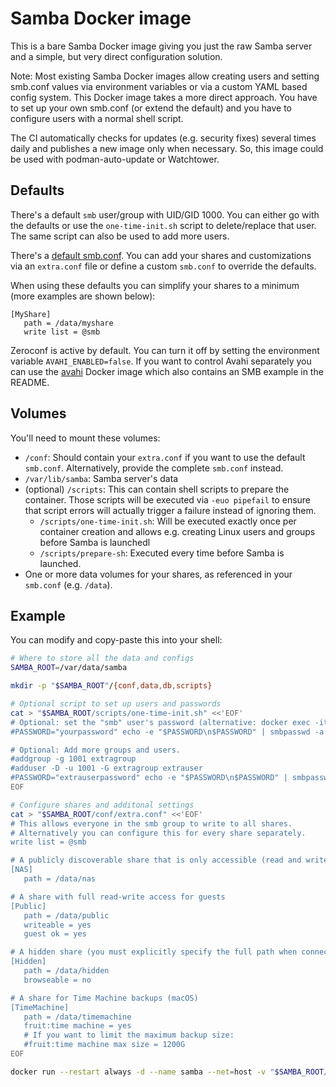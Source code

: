 # Samba Docker image

This is a bare Samba Docker image giving you just the raw Samba server and a simple, but very direct configuration solution.

Note: Most existing Samba Docker images allow creating users and setting smb.conf values via environment variables or via a custom YAML based config system. This Docker image takes a more direct approach. You have to set up your own smb.conf (or extend the default) and you have to configure users with a normal shell script.

The CI automatically checks for updates (e.g. security fixes) several times daily and publishes a new image only when necessary. So, this image could be used with podman-auto-update or Watchtower.

## Defaults

There's a default `smb` user/group with UID/GID 1000. You can either go with the defaults or use the `one-time-init.sh` script to delete/replace that user. The same script can also be used to add more users.

There's a [default smb.conf](https://github.com/ensody/samba/blob/main/smb.conf). You can add your shares and customizations via an `extra.conf` file or define a custom `smb.conf` to override the defaults.

When using these defaults you can simplify your shares to a minimum (more examples are shown below):

```
[MyShare]
   path = /data/myshare
   write list = @smb
```

Zeroconf is active by default. You can turn it off by setting the environment variable `AVAHI_ENABLED=false`. If you want to control Avahi separately you can use the [avahi](https://github.com/ensody/avahi) Docker image which also contains an SMB example in the README.

## Volumes

You'll need to mount these volumes:

* `/conf`: Should contain your `extra.conf` if you want to use the default `smb.conf`. Alternatively, provide the complete `smb.conf` instead.
* `/var/lib/samba`: Samba server's data
* (optional) `/scripts`: This can contain shell scripts to prepare the container. Those scripts will be executed via `-euo pipefail` to ensure that script errors will actually trigger a failure instead of ignoring them.
  * `/scripts/one-time-init.sh`: Will be executed exactly once per container creation and allows e.g. creating Linux users and groups before Samba is launchedl
  * `/scripts/prepare-sh`: Executed every time before Samba is launched.
* One or more data volumes for your shares, as referenced in your `smb.conf` (e.g. `/data`).

## Example

You can modify and copy-paste this into your shell:

```sh
# Where to store all the data and configs
SAMBA_ROOT=/var/data/samba

mkdir -p "$SAMBA_ROOT"/{conf,data,db,scripts}

# Optional script to set up users and passwords
cat > "$SAMBA_ROOT/scripts/one-time-init.sh" <<'EOF'
# Optional: set the "smb" user's password (alternative: docker exec -it samba smbpasswd -a smb)
#PASSWORD="yourpassword" echo -e "$PASSWORD\n$PASSWORD" | smbpasswd -a -s smb

# Optional: Add more groups and users.
#addgroup -g 1001 extragroup
#adduser -D -u 1001 -G extragroup extrauser
#PASSWORD="extrauserpassword" echo -e "$PASSWORD\n$PASSWORD" | smbpasswd -a -s extrauser
EOF

# Configure shares and additonal settings
cat > "$SAMBA_ROOT/conf/extra.conf" <<'EOF'
# This allows everyone in the smb group to write to all shares.
# Alternatively you can configure this for every share separately.
write list = @smb

# A publicly discoverable share that is only accessible (read and write) by the smb group
[NAS]
   path = /data/nas

# A share with full read-write access for guests
[Public]
   path = /data/public
   writeable = yes
   guest ok = yes

# A hidden share (you must explicitly specify the full path when connecting)
[Hidden]
   path = /data/hidden
   browseable = no

# A share for Time Machine backups (macOS)
[TimeMachine]
   path = /data/timemachine
   fruit:time machine = yes
   # If you want to limit the maximum backup size:
   #fruit:time machine max size = 1200G
EOF

docker run --restart always -d --name samba --net=host -v "$SAMBA_ROOT/data/:/data/" -v "$SAMBA_ROOT/db:/var/lib/samba" -v "$SAMBA_ROOT/conf:/conf" -v "$SAMBA_ROOT/scripts:/scripts" ghcr.io/ensody/samba:latest
```

